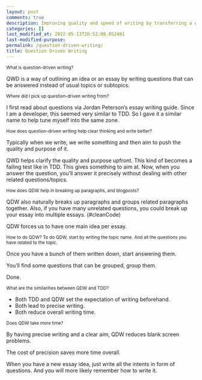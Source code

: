 ```yaml
---
layout: post
comments: true
description: Improving quality and speed of writing by transferring a well-known software development practice.
categories: []
last_modified_at: 2022-05-13T20:52:08.052481
last-modified-purpose:
permalink: /question-driven-writing/
title: Question Driven Writing
---
```


<sub>What is question-driven writing?

QWD is a way of outlining an idea or an essay by writing questions that can be answered instead of usual topics or subtopics.

<sub>Where did I pick up question-driven writing from?

I first read about questions via Jordan Peterson’s essay writing guide. Since I am a developer, this seemed very similar to TDD. So I gave it a similar name to help tune myself into the same zone.

<sub>How does question-driven writing help clear thinking and write better?

Typically when we write, we write something and then aim to push the quality and purpose of it.

QWD helps clarify the quality and purpose upfront. This kind of becomes a failing test like in TDD. This gives something to aim at. Now, when you answer the question, you’ll answer it precisely without dealing with other related questions/topics.

<sub>How does QDW help in breaking up paragraphs, and blogposts?

QDW also naturally breaks up paragraphs and groups related paragraphs together. Also, if you have many unrelated questions, you could break up your essay into multiple essays. (#cleanCode)

QDW forces us to have one main idea per essay.

<sub>How to do QDW?
To do QDW, start by writing the topic name. And all the questions you have related to the topic. 

Once you have a bunch of them written down, start answering them. 

You’ll find some questions that can be grouped, group them.

Done.

<sub> What are the similarities between QDW and TDD?

- Both TDD and QDW set the expectation of writing beforehand.
- Both lead to precise writing.
- Both reduce overall writing time.

<sub>Does QDW take more time?

By having precise writing and a clear aim, QDW reduces blank screen problems.

The cost of precision saves more time overall.

When you have a new essay idea, just write all the intents in form of questions. And you will more likely remember how to write it.